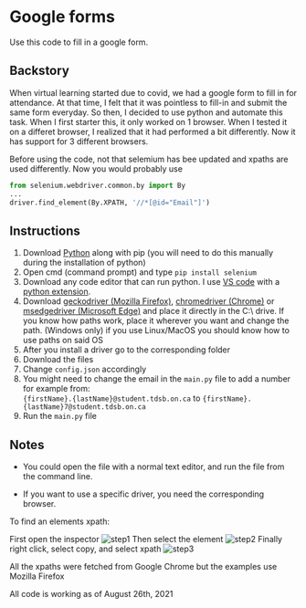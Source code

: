 # Google forms
Use this code to fill in a google form.

Backstory
---------------------------
When virtual learning started due to covid, we had a google form to fill in for attendance. At that time, I felt that it was pointless to fill-in and submit the same form everyday. So then, I decided to use python and automate this task. When I first starter this, it only worked on 1 browser. When I tested it on a differet browser, I realized that it had performed a bit differently. Now it has support for 3 different browsers.

Before using the code, not that selemium has bee updated and xpaths are used differently.
Now you would probably use

```py
from selenium.webdriver.common.by import By
...
driver.find_element(By.XPATH, '//*[@id="Email"]')
```



Instructions
---------------------------  
   1.  Download [Python](https://www.python.org/downloads/) along with pip (you will need to do this manually during the installation of python)
   2.  Open cmd (command prompt) and type `pip install selenium` 
   3.  Download any code editor that can run python. I use [VS code](https://code.visualstudio.com/) with a [python extension](https://code.visualstudio.com/docs/languages/python).
   4.  Download [geckodriver (Mozilla Firefox)](https://github.com/mozilla/geckodriver/releases), [chromedriver (Chrome)](https://chromedriver.chromium.org/downloads) or [msedgedriver (Microsoft Edge)](https://developer.microsoft.com/en-us/microsoft-edge/tools/webdriver/) and place it directly in the C:\ drive. If you know how paths work, place it wherever you want and change the path. (Windows only) if you use Linux/MacOS you should know how to use paths on said OS
   5.  After you install a driver go to the corresponding folder
   6.  Download the files
   7.  Change `config.json` accordingly 
   8.  You might need to change the email in the `main.py` file to add a number 
for example from:  
`{firstName}.{lastName}@student.tdsb.on.ca` to `{firstName}.{lastName}7@student.tdsb.on.ca`
   9.  Run the `main.py` file

Notes
------------------------------------------  

 - You could open the file with a normal text editor, and run the file from the command line.

 - If you want to use a specific driver, you need the corresponding browser.

To find an elements xpath:

First open the inspector
![step1](https://user-images.githubusercontent.com/75402062/128521955-bc71050f-3748-443a-b092-0ad35ace52d4.png)
Then select the element
![step2](https://user-images.githubusercontent.com/75402062/128522125-0e027566-43b9-48a5-88bb-9254af0f91f8.png)
Finally right click, select copy, and select xpath
![step3](https://user-images.githubusercontent.com/75402062/128522228-c6e119e2-bdd0-4c20-8640-4db57b9f31d3.png)


All the xpaths were fetched from Google Chrome but the examples use Mozilla Firefox

All code is working as of August 26th, 2021
